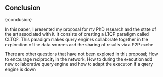 ## Conclusion
{:conclusion}

In this paper, I presented my proposal for my PhD research
and the state of the art associated with it.
It consists of creating a LTQP paradigm called CLTQP.
This paradigm makes query engines collaborate together in the exploration
of the data sources and the sharing of results via a P2P cache.


There are other questions that have not been explored in this proposal;
How to encourage reciprocity in the network, How to during the execution add new collaborative query engine and how to adapt the execution if a query engine is down. 
